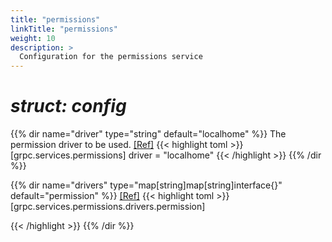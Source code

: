 ```yaml
---
title: "permissions"
linkTitle: "permissions"
weight: 10
description: >
  Configuration for the permissions service
---
```


# _struct: config_

{{% dir name="driver" type="string" default="localhome" %}}
The permission driver to be used. [[Ref]](https://github.com/cs3org/reva/tree/master/internal/grpc/services/permissions/permissions.go#L41)
{{< highlight toml >}}
[grpc.services.permissions]
driver = "localhome"
{{< /highlight >}}
{{% /dir %}}

{{% dir name="drivers" type="map[string]map[string]interface{}" default="permission" %}}
 [[Ref]](https://github.com/cs3org/reva/tree/master/internal/grpc/services/permissions/permissions.go#L42)
{{< highlight toml >}}
[grpc.services.permissions.drivers.permission]

{{< /highlight >}}
{{% /dir %}}


